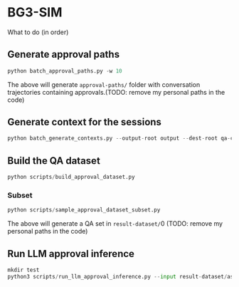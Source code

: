 # BG3-SIM

What to do (in order)

## Generate approval paths
```python
python batch_approval_paths.py -w 10
```
The above will generate `approval-paths/` folder with conversation trajectories containing approvals.(TODO: remove my personal paths in the code)

## Generate context for the sessions
```python
python batch_generate_contexts.py --output-root output --dest-root qa-context-rag --model openai/gpt-5-mini
```

## Build the QA dataset
```python
python scripts/build_approval_dataset.py
```
### Subset
```python
python scripts/sample_approval_dataset_subset.py
```
The above will generate a QA set in `result-dataset/`0
(TODO: remove my personal paths in the code)

## Run LLM approval inference
```python
mkdir test
python3 scripts/run_llm_approval_inference.py --input result-dataset/astarion_approval_dataset_subset.json --output test/gpt-4o-mini_wyll_llm_approvals.jsonl --character Astarion --model gpt-4o-mini --sleep 0.1 --metrics_dir test
```